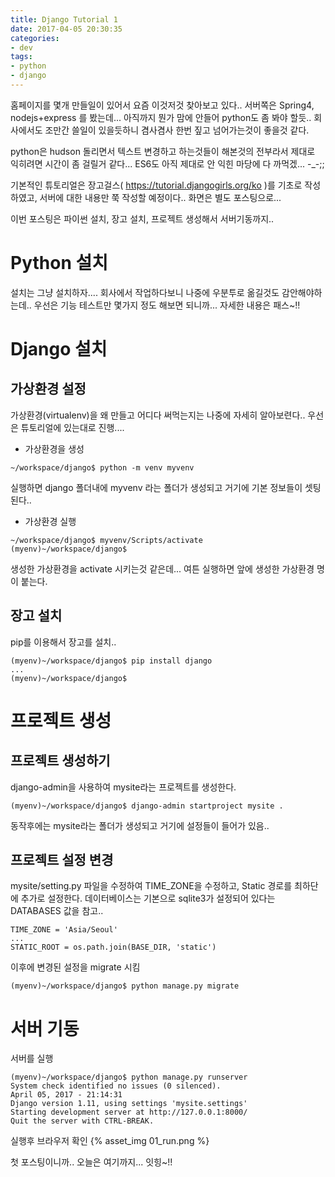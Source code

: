 ```yaml
---
title: Django Tutorial 1
date: 2017-04-05 20:30:35
categories:
- dev
tags:
- python
- django
---
```


홈페이지를 몇개 만들일이 있어서 요즘 이것저것 찾아보고 있다..
서버쪽은 Spring4, nodejs+express 를 봤는데... 아직까지 뭔가 맘에 안들어 python도 좀 봐야 할듯..
회사에서도 조만간 쓸일이 있을듯하니 겸사겸사 한번 짚고 넘어가는것이 좋을것 같다.

python은 hudson 돌리면서 텍스트 변경하고 하는것들이 해본것의 전부라서
제대로 익히려면 시간이 좀 걸릴거 같다... ES6도 아직 제대로 안 익힌 마당에 다 까먹겠... -_-;;

기본적인 튜토리얼은 장고걸스( https://tutorial.djangogirls.org/ko )를 기초로 작성하였고,
서버에 대한 내용만 쭉 작성할 예정이다.. 화면은 별도 포스팅으로...

이번 포스팅은 파이썬 설치, 장고 설치, 프로젝트 생성해서 서버기동까지..


# Python 설치
설치는 그냥 설치하자.... 회사에서 작업하다보니 나중에 우분투로 옮길것도 감안해야하는데..
우선은 기능 테스트만 몇가지 정도 해보면 되니까... 자세한 내용은 패스~!!

# Django 설치

## 가상환경 설정

가상환경(virtualenv)을 왜 만들고 어디다 써먹는지는 나중에 자세히 알아보련다..
우선은 튜토리얼에 있는대로 진행....

* 가상환경을 생성

```
~/workspace/django$ python -m venv myvenv
```

실행하면 django 폴더내에 myvenv 라는 폴더가 생성되고 거기에 기본 정보들이 셋팅된다..

* 가상환경 실행

```
~/workspace/django$ myvenv/Scripts/activate
(myenv)~/workspace/django$
```

생성한 가상환경을 activate 시키는것 같은데... 여튼 실행하면 앞에 생성한 가상환경 명이 붙는다.


## 장고 설치

pip를 이용해서 장고를 설치..

```
(myenv)~/workspace/django$ pip install django
...
(myenv)~/workspace/django$
```

# 프로젝트 생성

## 프로젝트 생성하기

django-admin을 사용하여 mysite라는 프로젝트를 생성한다. 

```
(myenv)~/workspace/django$ django-admin startproject mysite .
```

동작후에는 mysite라는 폴더가 생성되고 거기에 설정들이 들어가 있음..

## 프로젝트 설정 변경

mysite/setting.py 파일을 수정하여 TIME_ZONE을 수정하고, Static 경로를 최하단에 추가로 설정한다.
데이터베이스는 기본으로 sqlite3가 설정되어 있다는 DATABASES 값을 참고..

```
TIME_ZONE = 'Asia/Seoul'
...
STATIC_ROOT = os.path.join(BASE_DIR, 'static')
```

이후에 변경된 설정을 migrate 시킴

```
(myenv)~/workspace/django$ python manage.py migrate
```

# 서버 기동

서버를 실행

```
(myenv)~/workspace/django$ python manage.py runserver
System check identified no issues (0 silenced).
April 05, 2017 - 21:14:31
Django version 1.11, using settings 'mysite.settings'
Starting development server at http://127.0.0.1:8000/
Quit the server with CTRL-BREAK.
```

실행후 브라우저 확인
{% asset_img 01_run.png %}


첫 포스팅이니까.. 오늘은 여기까지... 잇힝~!!


